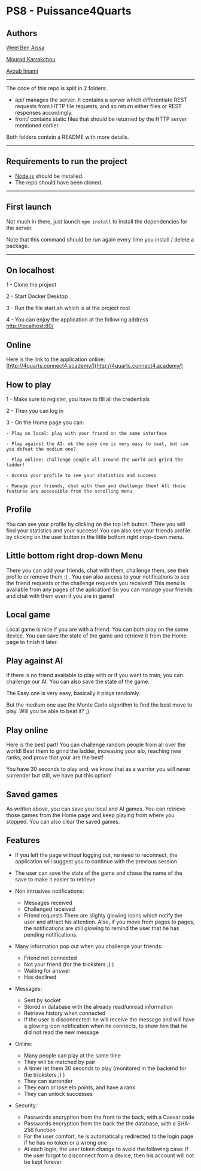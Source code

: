 # PS8 - Puissance4Quarts

## Authors

[Weel Ben Aissa](https://github.com/weelBenAissa)

[Mourad Karrakchou](https://github.com/Mouradkarrakchou)

[Ayoub Imami](https://github.com/AyoubIMAMI)

---

The code of this repo is split in 2 folders:
* api/ manages the server. It contains a server which differentiate REST requests from HTTP file requests, and so
return either files or REST responses accordingly.
* front/ contains static files that should be returned by the HTTP server mentioned earlier.

Both folders contain a README with more details.

---

## Requirements to run the project

* [Node.js](https://nodejs.org/) should be installed.
* The repo should have been cloned.

---

## First launch

Not much in there, just launch `npm install` to install the dependencies for the server.

Note that this command should be run again every time you install / delete a package.

---

## On localhost

1 - Clone the project

2 - Start Docker Desktop

3 - Run the file start.sh which is at the project root

4 - You can enjoy the application at the following address [http://localhost:80/](http://localhost:80/)

## Online

Here is the link to the application online: [http://4quarts.connect4.academy/](http://4quarts.connect4.academy/)

## How to play

1 - Make sure to register, you have to fill all the credentials

2 - Then you can log in

3 - On the Home page you can:

    - Play on local: play with your friend on the same interface
    
    - Play against the AI: ok the easy one is very easy to beat, but can you defeat the medium one?
    
    - Play online: challenge people all around the world and grind the ladder!
    
    - Access your profile to see your statistics and success
    
    - Manage your friends, chat with them and challenge them! All those features are accessible from the scrolling menu

## Profile

You can see your profile by clicking on the top left button. There you will find your statistics and your success! You can also see your friends profile by clicking on the user button in the little bottom right drop-down menu.

## Little bottom right drop-down Menu

There you can add your friends, chat with them, challenge them, see their profile or remove them :( . You can also access to your notifications to see the friend requests or the challenge requests you received! This menu is available from any pages of the aplication! So you can manage your friends and chat with them even if you are in game!

## Local game

Local game is nice if you are with a friend. You can both play on the same device. You can save the state of the game and retrieve it from the Home page to finish it later.

## Play against AI

If there is no friend available to play with or if you want to train, you can challenge our AI. You can also save the state of the game.

The Easy one is very easy, basically it plays randomly.

But the medium one use the Monte Carlo algorithm to find the best move to play. Will you be able to beat it? ;)

## Play online

Here is the best part! You can challenge random people from all over the world! Beat them to grind the ladder, increasing your elo, reaching new ranks, and prove that your are the best!

You have 30 seconds to play and, we know that as a warrior you will never surrender but still, we have put this option!

## Saved games

As written above, you can save you local and AI games. You can retrieve those games from the Home page and keep playing from where you stopped. You can also clear the saved games.

## Features

- If you left the page without logging out, no need to reconnect, the application will suggest you to continue with the previous session

- The user can save the state of the game and chose the name of the save to make it easier to retrieve

- Non intrusives notifications:
    - Messages received
    - Challenged received
    - Friend requests
    There are slighty glowing icons which notify the user and attract his attention. Also, if you move from pages to pages, the notifications are still glowing to remind the user that he has pending notifications.
    
- Many information pop out when you challenge your friends:
    - Friend not connected
    - Not your friend (for the tricksters ;) )
    - Waiting for answer
    - Has declined

- Messages:
    - Sent by socket
    - Stored in database with the already read/unread information
    - Retrieve history when connected
    - If the user is disconnected: he will receive the message and will have a glowing icon notification when he connects, to show him that he did not read the new message
    
- Online:
    - Many people can play at the same time
    - They will be matched by pair
    - A timer let them 30 seconds to play (monitored in the backend for the tricksters ;) )
    - They can surrender
    - They earn or lose elo points, and have a rank
    - They can unlock successes
    
- Security:
    - Passwords encryption from the front to the back, with a Caesar code
    - Passwords encryption from the back the the database, with a SHA-256 function
    - For the user comfort, he is automatically redirected to the login page if he has no token or a wrong one
    - At each login, the user token change to avoid the following case: if the user forgot to disconnect from a device, then his account will not be kept forever
    
